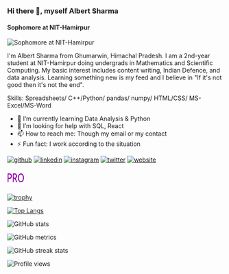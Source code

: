 ### Hi there 👋, myself Albert Sharma
#### Sophomore at NIT-Hamirpur
![Sophomore at NIT-Hamirpur](https://media-exp1.licdn.com/dms/image/C4E16AQEPMSy1vPB9Cg/profile-displaybackgroundimage-shrink_350_1400/0/1603089655879?e=1635379200&v=beta&t=5FyaiLcYtgCugS8dYE5_B32Wo8ARP3ftOQGnvfXuv4U)

I'm Albert Sharma from Ghumarwin, Himachal Pradesh. I am a 2nd-year student at NIT-Hamirpur doing undergrads in Mathematics and Scientific Computing. My basic interest includes content writing, Indian Defence, and data analysis. Learning something new is my feed and I believe in "If it's not good then it's not the end".

Skills: Spreadsheets/ C++/Python/ pandas/ numpy/ HTML/CSS/ MS-Excel/MS-Word 

- 🌱 I’m currently learning Data Analysis & Python 
- 🤔 I’m looking for help with SQL, React 
- 📫 How to reach me: Though my email or my contact 
- ⚡ Fun fact: I work according to the situation 


[<img src='https://cdn.jsdelivr.net/npm/simple-icons@3.0.1/icons/github.svg' alt='github' height='40'>](https://github.com/Albert-Sharma)  [<img src='https://cdn.jsdelivr.net/npm/simple-icons@3.0.1/icons/linkedin.svg' alt='linkedin' height='40'>](https://www.linkedin.com/in/albert-sharma-2016/)  [<img src='https://cdn.jsdelivr.net/npm/simple-icons@3.0.1/icons/instagram.svg' alt='instagram' height='40'>](https://www.instagram.com/_xxmacxxiv_berty_/)  [<img src='https://cdn.jsdelivr.net/npm/simple-icons@3.0.1/icons/twitter.svg' alt='twitter' height='40'>](https://twitter.com/@_albert_sharma)  [<img src='https://cdn.jsdelivr.net/npm/simple-icons@3.0.1/icons/icloud.svg' alt='website' height='40'>](www.inisghtmotivated.blogsppot.com)  

<a href='https://github.com/pricing'><img src='https://raw.githubusercontent.com/acervenky/animated-github-badges/master/assets/pro.gif' width='40' height='40'></a> 

[![trophy](https://github-profile-trophy.vercel.app/?username=Albert-Sharma)](https://github.com/ryo-ma/github-profile-trophy)

[![Top Langs](https://github-readme-stats.vercel.app/api/top-langs/?username=Albert-Sharma)](https://github.com/anuraghazra/github-readme-stats)

![GitHub stats](https://github-readme-stats.vercel.app/api?username=Albert-Sharma&show_icons=true)  

![GitHub metrics](https://metrics.lecoq.io/Albert-Sharma)  

![GitHub streak stats](https://github-readme-streak-stats.herokuapp.com/?user=Albert-Sharma)  

![Profile views](https://gpvc.arturio.dev/Albert-Sharma)  
